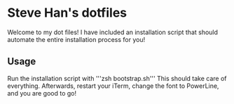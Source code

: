 # Steve Han's dotfiles
Welcome to my dot files! 
I have included an installation script that should automate the entire installation process for you!
## Usage
Run the installation script with '''zsh bootstrap.sh'''
This should take care of everything. Afterwards, restart your iTerm, change the font to PowerLine, and you are good to go! 
